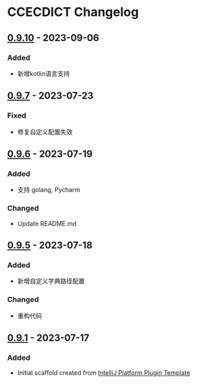 <!-- Keep a Changelog guide -> https://keepachangelog.com -->

# CCECDICT Changelog

## [0.9.10] - 2023-09-06

### Added
- 新增kotlin语言支持

## [0.9.7] - 2023-07-23

### Fixed
- 修复自定义配置失效

## [0.9.6] - 2023-07-19

### Added
- 支持 golang, Pycharm

### Changed
- Update README.md

## [0.9.5] - 2023-07-18

### Added
- 新增自定义字典路径配置

### Changed
- 重构代码

## [0.9.1] - 2023-07-17

### Added
- Initial scaffold created from [IntelliJ Platform Plugin Template](https://github.com/JetBrains/intellij-platform-plugin-template)

[0.9.1]: https://github.com/PonKing66/CCECDICT/commits/v0.9.1
[0.9.5]: https://github.com/PonKing66/CCECDICT/commits/v0.9.5
[0.9.6]: https://github.com/PonKing66/CCECDICT/commits/v0.9.6
[0.9.7]: https://github.com/PonKing66/CCECDICT/commits/v0.9.7
[0.9.10]: https://github.com/PonKing66/CCECDICT/commits/v0.9.10
